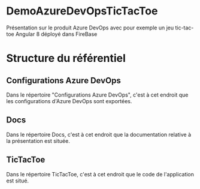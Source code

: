 # DemoAzureDevOpsTicTacToe
Présentation sur le produit Azure DevOps avec pour exemple un jeu tic-tac-toe Angular 8 déployé dans FireBase

# Structure du référentiel

## Configurations Azure DevOps

Dans le répertoire "Configurations Azure DevOps", c'est à cet endroit que les configurations d'Azure DevOps sont exportées.

## Docs

Dans le répertoire Docs, c'est à cet endroit que la documentation relative à la présentation est située.

## TicTacToe

Dans le répertoire TicTacToe, c'est à cet endroit que le code de l'application est situé.